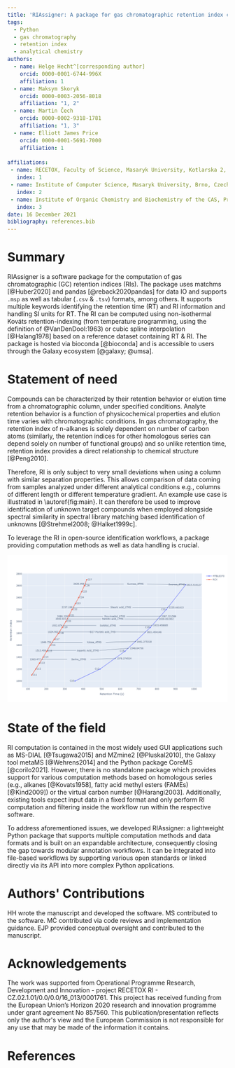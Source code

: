 ```yaml
---
title: 'RIAssigner: A package for gas chromatographic retention index calculation'
tags:
  - Python
  - gas chromatography
  - retention index
  - analytical chemistry
authors:
  - name: Helge Hecht^[corresponding author]
    orcid: 0000-0001-6744-996X
    affiliation: 1
  - name: Maksym Skoryk
    orcid: 0000-0003-2056-8018
    affiliation: "1, 2"
  - name: Martin Čech
    orcid: 0000-0002-9318-1781
    affiliation: "1, 3"
  - name: Elliott James Price
    orcid: 0000-0001-5691-7000
    affiliation: 1

affiliations:
 - name: RECETOX, Faculty of Science, Masaryk University, Kotlarska 2, Brno 60200, Czech Republic
   index: 1
 - name: Institute of Computer Science, Masaryk University, Brno, Czech Republic
   index: 2
 - name: Institute of Organic Chemistry and Biochemistry of the CAS, Prague, Czech Republic
   index: 3
date: 16 December 2021
bibliography: references.bib
---
```


# Summary

RIAssigner is a software package for the computation of gas chromatographic (GC) retention indices (RIs).
The package uses matchms [@Huber2020] and pandas [@reback2020pandas] for data IO and supports `.msp` as well as tabular (`.csv` & `.tsv`) formats, among others.
It supports multiple keywords identifying the retention time (RT) and RI information and handling SI units for RT.
The RI can be computed using non-isothermal Kováts retention-indexing (from temperature programming, using the definition of @VanDenDool:1963) or cubic spline interpolation [@Halang1978] based on a reference dataset containing RT & RI.
The package is hosted via bioconda [@bioconda] and is accessible to users through the Galaxy ecosystem [@galaxy; @umsa].

# Statement of need
Compounds can be characterized by their retention behavior or elution time from a chromatographic column, under specified conditions.
Analyte retention behavior is a function of physicochemical properties and elution time varies with chromatographic conditions.
In gas chromatography, the retention index of n-alkanes is solely dependent on number of carbon atoms (similarly, the retention indices for other homologous series can depend solely on number of functional groups) and so unlike retention time, retention index provides a direct relationship to chemical structure [@Peng2010].

Therefore, RI is only subject to very small deviations when using a column with similar separation properties.
This allows comparison of data coming from samples analyzed under different analytical conditions e.g., columns of different length or different temperature gradient.
An example use case is illustrated in \autoref{fig:main}.
It can therefore be used to improve identification of unknown target compounds when employed alongside spectral similarity in spectral library matching based identification of unknowns [@Strehmel2008; @Halket1999c].

To leverage the RI in open-source identification workflows, a package providing computation methods as well as data handling is crucial.

![Example mapping of RI between two experiments with differing chromatographic setup. The markers denote the positions of reference compounds while the arrows indicate the RT and RI values of chemical compounds measured as standards via @rcx_metabolomics and identified in the study conducted by @Weidt2016.\label{fig:main}](images/method_comparison_v2.png)

# State of the field
RI computation is contained in the most widely used GUI applications such as MS-DIAL [@Tsugawa2015] and MZmine2 [@Pluskal2010], the Galaxy tool metaMS [@Wehrens2014] and the Python package CoreMS [@corilo2021].
However, there is no standalone package which provides support for various computation methods based on homologous series (e.g., alkanes [@Kovats1958], fatty acid methyl esters (FAMEs) [@Kind2009]) or the virtual carbon number [@Harangi2003].
Additionally, existing tools expect input data in a fixed format and only perform RI computation and filtering inside the workflow run within the respective software.

To address aforementioned issues, we developed RIAssigner: a lightweight Python package that supports multiple computation methods and data formats and is built on an expandable architecture, consequently closing the gap towards modular annotation workflows.
It can be integrated into file-based workflows by supporting various open standards or linked directly via its API into more complex Python applications.

# Authors' Contributions
HH wrote the manuscript and developed the software.
MS contributed to the software.
MČ contributed via code reviews and implementation guidance.
EJP provided conceptual oversight and contributed to the manuscript.

# Acknowledgements
The work was supported from Operational Programme Research, Development and Innovation - project RECETOX RI - CZ.02.1.01/0.0/0.0/16_013/0001761.
This project has received funding from the European Union’s Horizon 2020 research and innovation programme under grant agreement No 857560.
This publication/presentation reflects only the author's view and the European Commission is not responsible for any use that may be made of the information it contains.

# References
